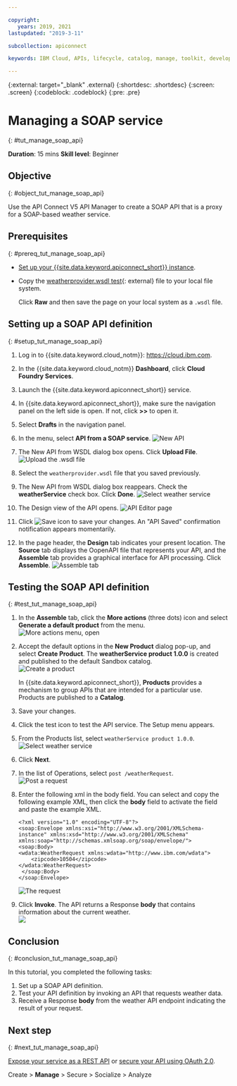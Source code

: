 ```yaml
---

copyright:
   years: 2019, 2021
lastupdated: "2019-3-11"

subcollection: apiconnect

keywords: IBM Cloud, APIs, lifecycle, catalog, manage, toolkit, develop, dev portal, tutorial, API Connect V5

---
```



{:external: target="_blank" .external}
{:shortdesc: .shortdesc}
{:screen: .screen}
{:codeblock: .codeblock}
{:pre: .pre}


# Managing a SOAP service
{: #tut_manage_soap_api}

**Duration**: 15 mins
**Skill level**: Beginner

## Objective
{: #object_tut_manage_soap_api}

Use the API Connect V5 API Manager to create a SOAP API that is a proxy for a SOAP-based weather service.

## Prerequisites
{: #prereq_tut_manage_soap_api}

- [Set up your {{site.data.keyword.apiconnect_short}} instance](/docs/apiconnect/tutorials?topic=apiconnect-tut_prereq_set_up_apic_instance).
- Copy the [weatherprovider.wsdl test](https://raw.githubusercontent.com/IBM-Bluemix-Docs/apiconnect/master/tutorials/weatherprovider.wsdl){: external} file to your local file system.

   Click **Raw** and then save the page on your local system as a `.wsdl` file.

## Setting up a SOAP API definition
{: #setup_tut_manage_soap_api}

1. Log in to {{site.data.keyword.cloud_notm}}: https://cloud.ibm.com.
2. In the {{site.data.keyword.cloud_notm}} **Dashboard**, click **Cloud Foundry Services**. 
3. Launch the {{site.data.keyword.apiconnect_short}} service. 
4. In {{site.data.keyword.apiconnect_short}}, make sure the navigation panel on the left side is open. If not, click **>>** to open it.  
5. Select **Drafts** in the navigation panel.   

6. In the menu, select **API from a SOAP service**.
   ![New API](images/newapi-menu2.png "[New API")

7. The New API from WSDL dialog box opens. Click **Upload File**.
   ![Upload the .wsdl file](images/4-uploadwsdl.png "Upload the .wsdl file")

8. Select the `weatherprovider.wsdl` file that you saved previously.

9. The New API from WSDL dialog box reappears. Check the **weatherService** check box. Click **Done**.
   ![Select weather service](images/newapi2.png "Select weather service")

10. The Design view of the API opens. 
   ![API Editor page](images/designpage2.png "API Editor page")

11. Click ![Save](images/save.png "Save icon") icon to save your changes. An "API Saved" confirmation notification appears momentarily.

12. In the page header, the **Design** tab indicates your present location. The **Source** tab displays the OopenAPI file that represents your API, and the **Assemble** tab provides a graphical interface for API processing. Click **Assemble**.
   ![Assemble tab](images/assemble-clean.png "Assemble tab")  

## Testing the SOAP API definition
{: #test_tut_manage_soap_api}

1. In the **Assemble** tab, click the **More actions** (three dots) icon and select **Generate a default product** from the menu.  
   ![More actions menu, open](images/gen-default-prod.png "More actions menu, open")

2. Accept the default options in the **New Product** dialog pop-up, and select **Create Product**. The **weatherService product 1.0.0** is created and published to the default Sandbox catalog.  
   ![Create a product](images/12a-chooseproduct.png "Create a product")
 
   In {{site.data.keyword.apiconnect_short}}, **Products** provides a mechanism to group APIs that are intended for a particular use. Products are published to a **Catalog**.
  
3. Save your changes.  

4. Click the test icon to test the API service. The Setup menu appears.

5. From the Products list, select `weatherService product 1.0.0`.  
   ![Select weather service](images/12-chooseproduct.png "Select weather service")

6. Click **Next**.

7. In the list of Operations, select `post /weatherRequest`.  
   ![Post a request](images/13-selectoperation.png "Post a request")

8. Enter the following xml in the body field. You can select and copy the following example XML, then click the **body** field to activate the field and paste the example XML.  
   ```
   <?xml version="1.0" encoding="UTF-8"?>
   <soap:Envelope xmlns:xsi="http://www.w3.org/2001/XMLSchema-instance" xmlns:xsd="http://www.w3.org/2001/XMLSchema" xmlns:soap="http://schemas.xmlsoap.org/soap/envelope/">
   <soap:Body>
   <wdata:WeatherRequest xmlns:wdata="http://www.ibm.com/wdata">
       <zipcode>10504</zipcode>
   </wdata:WeatherRequest>
    </soap:Body>
   </soap:Envelope>
   ```
 
   ![The request](images/14-enterrequest.png "The request")

9. Click **Invoke**.
The API returns a Response **body** that contains information about the current weather.  
   ![](images/15-success.png)

## Conclusion
{: #conclusion_tut_manage_soap_api}

In this tutorial, you completed the following tasks:
1. Set up a SOAP API definition.
2. Test your API definition by invoking an API that requests weather data.
3. Receive a Response **body** from the weather API endpoint indicating the result of your request.


## Next step
{: #next_tut_manage_soap_api}

[Expose your service as a REST API](/docs/apiconnect/tutorials?topic=apiconnect-tut_expose_soap_service) or [secure your API using OAuth 2.0](/docs/apiconnect/tutorials?topic=apiconnect-tut_secure_oauth_2).

Create > **Manage** > Secure > Socialize > Analyze
